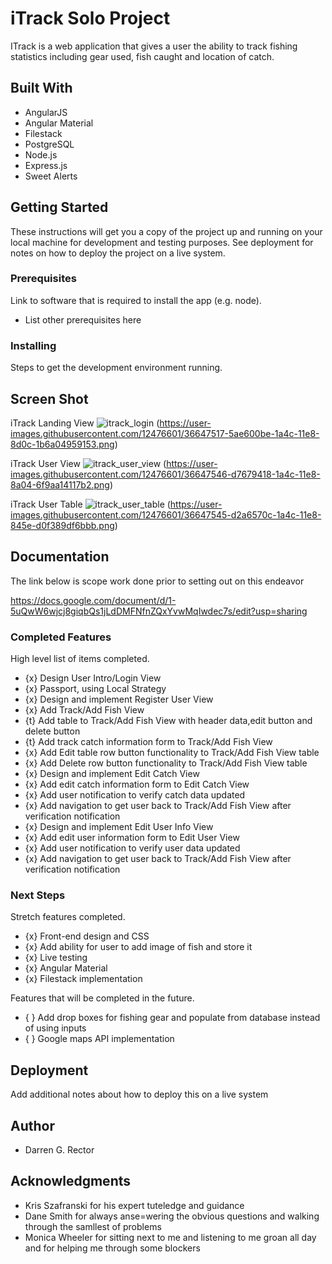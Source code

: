 # iTrack Solo Project

ITrack is a web application that gives a user the ability to track fishing statistics including gear used, fish caught and location of catch.

## Built With

* AngularJS
* Angular Material
* Filestack
* PostgreSQL
* Node.js
* Express.js
* Sweet Alerts


## Getting Started

These instructions will get you a copy of the project up and running on your local machine for development and testing purposes. See deployment for notes on how to deploy the project on a live system.

### Prerequisites

Link to software that is required to install the app (e.g. node).

- List other prerequisites here


### Installing

Steps to get the development environment running.

## Screen Shot

iTrack Landing View
![itrack_login](https://user-images.githubusercontent.com/12476601/36647573-50a24990-1a4d-11e8-83ff-76e7fc4f9a42.png)
(https://user-images.githubusercontent.com/12476601/36647517-5ae600be-1a4c-11e8-8d0c-1b6a04959153.png)

iTrack User View
![itrack_user_view](https://user-images.githubusercontent.com/12476601/36647583-7bf20e82-1a4d-11e8-848f-7f1678bd84e0.png)
(https://user-images.githubusercontent.com/12476601/36647546-d7679418-1a4c-11e8-8a04-6f9aa14117b2.png)

iTrack User Table
![itrack_user_table](https://user-images.githubusercontent.com/12476601/36647585-7f8b6ce6-1a4d-11e8-873a-b5b08a22605a.png)
(https://user-images.githubusercontent.com/12476601/36647545-d2a6570c-1a4c-11e8-845e-d0f389df6bbb.png)

## Documentation
 The link below is scope work done prior to setting out on this endeavor

https://docs.google.com/document/d/1-5uQwW6wjcj8giqbQs1jLdDMFNfnZQxYvwMqIwdec7s/edit?usp=sharing

### Completed Features

High level list of items completed.

- {x} Design User Intro/Login View
- {x} Passport, using Local Strategy
- {x} Design and implement Register User View
- {x} Add Track/Add Fish View
- {t} Add table to Track/Add Fish View with header data,edit button and delete button
- {t} Add track catch information form to Track/Add Fish View
- {x} Add Edit table row button functionality to Track/Add Fish View table
- {x} Add Delete row button functionality to Track/Add Fish View table
- {x} Design and implement Edit Catch View
- {x} Add edit catch information form to Edit Catch View
- {x} Add user notification to verify catch data updated
- {x} Add navigation to get user back to Track/Add Fish View after verification notification
- {x} Design and implement Edit User Info View
- {x} Add edit user information form to Edit User View
- {x} Add user notification to verify user data updated
- {x} Add navigation to get user back to Track/Add Fish View after verification notification

### Next Steps

Stretch features completed.

- {x} Front-end design and CSS 
- {x} Add ability for user to add image of fish and store it
- {x} Live testing
- {x} Angular Material 
- {x} Filestack implementation

Features that will be completed in the future.

- { } Add drop boxes for fishing gear and populate from database instead of using inputs
- { } Google maps API implementation


## Deployment

Add additional notes about how to deploy this on a live system

## Author

* Darren G. Rector


## Acknowledgments

* Kris Szafranski for his expert tuteledge and guidance
* Dane Smith for always anse=wering the obvious questions and walking through the samllest of problems
* Monica Wheeler for sitting next to me and listening to me groan all day and for helping me through some blockers


